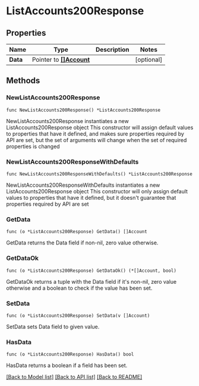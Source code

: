 # ListAccounts200Response

## Properties

Name | Type | Description | Notes
------------ | ------------- | ------------- | -------------
**Data** | Pointer to [**[]Account**](Account.md) |  | [optional] 

## Methods

### NewListAccounts200Response

`func NewListAccounts200Response() *ListAccounts200Response`

NewListAccounts200Response instantiates a new ListAccounts200Response object
This constructor will assign default values to properties that have it defined,
and makes sure properties required by API are set, but the set of arguments
will change when the set of required properties is changed

### NewListAccounts200ResponseWithDefaults

`func NewListAccounts200ResponseWithDefaults() *ListAccounts200Response`

NewListAccounts200ResponseWithDefaults instantiates a new ListAccounts200Response object
This constructor will only assign default values to properties that have it defined,
but it doesn't guarantee that properties required by API are set

### GetData

`func (o *ListAccounts200Response) GetData() []Account`

GetData returns the Data field if non-nil, zero value otherwise.

### GetDataOk

`func (o *ListAccounts200Response) GetDataOk() (*[]Account, bool)`

GetDataOk returns a tuple with the Data field if it's non-nil, zero value otherwise
and a boolean to check if the value has been set.

### SetData

`func (o *ListAccounts200Response) SetData(v []Account)`

SetData sets Data field to given value.

### HasData

`func (o *ListAccounts200Response) HasData() bool`

HasData returns a boolean if a field has been set.


[[Back to Model list]](../README.md#documentation-for-models) [[Back to API list]](../README.md#documentation-for-api-endpoints) [[Back to README]](../README.md)


